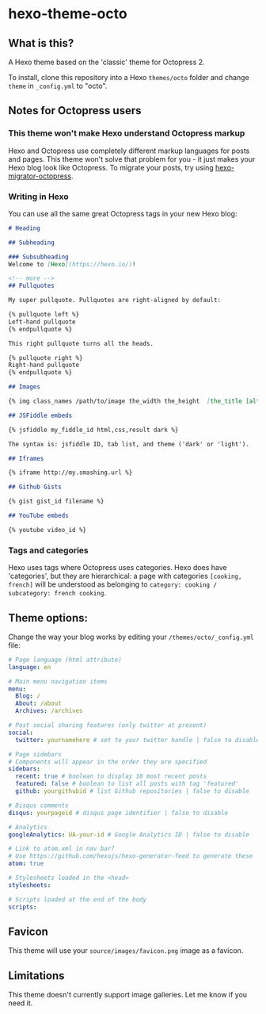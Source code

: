 # hexo-theme-octo

## What is this?

A Hexo theme based on the 'classic' theme for Octopress 2.

To install, clone this repository into a Hexo `themes/octo` folder and change `theme` in `_config.yml` to "octo".

## Notes for Octopress users

### This theme won't make Hexo understand Octopress markup

Hexo and Octopress use completely different markup languages for posts and pages. This theme won't solve that problem for you - it just makes your Hexo blog look like Octopress. To migrate your posts, try using [hexo-migrator-octopress](https://www.npmjs.com/package/hexo-migrator-octopress).

### Writing in Hexo

You can use all the same great Octopress tags in your new Hexo blog:

```markdown
# Heading

## Subheading

### Subsubheading
Welcome to [Hexo](https://hexo.io/)!

<!-- more -->
## Pullquotes

My super pullquote. Pullquotes are right-aligned by default:

{% pullquote left %}
Left-hand pullquote
{% endpullquote %}

This right pullquote turns all the heads.

{% pullquote right %}
Right-hand pullquote
{% endpullquote %}

## Images

{% img class_names /path/to/image the_width the_height  [the_title [alt text]] %}

## JSFiddle embeds

{% jsfiddle my_fiddle_id html,css,result dark %}

The syntax is: jsfiddle ID, tab list, and theme ('dark' or 'light').

## Iframes

{% iframe http://my.smashing.url %}

## Github Gists

{% gist gist_id filename %}

## YouTube embeds

{% youtube video_id %}
```

### Tags and categories

Hexo uses tags where Octopress uses categories. Hexo does have 'categories', but they are hierarchical: a page with categories `[cooking, french]` will be understood as belonging to `category: cooking / subcategory: french cooking`.

## Theme options:

Change the way your blog works by editing your `/themes/octo/_config.yml` file:

```yaml
# Page language (html attribute)
language: en

# Main menu navigation items
menu:
  Blog: /
  About: /about
  Archives: /archives

# Post social sharing features (only twitter at present)
social:
  twitter: yournamehere # set to your twitter handle | false to disable

# Page sidebars
# Components will appear in the order they are specified
sidebars:
  recent: true # boolean to display 10 most recent posts
  featured: false # boolean to list all posts with tag 'featured'
  github: yourgithubid # list Github repositories | false to disable

# Disqus comments
disqus: yourpageid # disqus page identifier | false to disable

# Analytics
googleAnalytics: UA-your-id # Google Analytics ID | false to disable

# Link to atom.xml in nav bar?
# Use https://github.com/hexojs/hexo-generator-feed to generate these
atom: true

# Stylesheets loaded in the <head>
stylesheets:

# Scripts loaded at the end of the body
scripts:

```

## Favicon
This theme will use your `source/images/favicon.png` image as a favicon.

## Limitations
This theme doesn't currently support image galleries. Let me know if you need it.
